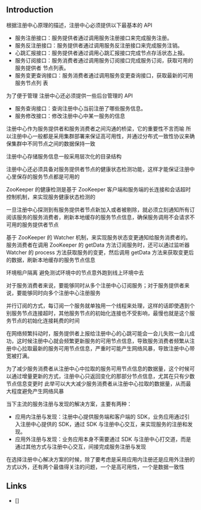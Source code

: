 ## Introduction




根据注册中心原理的描述，注册中心必须提供以下最基本的 API

- 服务注册接口：服务提供者通过调用服务注册接口来完成服务注册。
- 服务反注册接口：服务提供者通过调用服务反注册接口来完成服务注销。
- 心跳汇报接口：服务提供者通过调用心跳汇报接口完成节点存活状态上报。
- 服务订阅接口：服务消费者通过调用服务订阅接口完成服务订阅，获取可用的服务提供者 节点列表。
- 服务变更查询接口：服务消费者通过调用服务变更查询接口，获取最新的可用服务节点列 表


为了便于管理 注册中心还必须提供一些后台管理的 API

- 服务查询接口：查询注册中心当前注册了哪些服务信息。
- 服务修改接口：修改注册中心中某一服务的信息



注册中心作为服务提供者和服务消费者之间沟通的桥梁，它的重要性不言而喻
所以注册中心一般都是采用集群部署来保证高可用性，并通过分布式一致性协议来确保集群中不同节点之间的数据保持一致



注册中心存储服务信息一般采用层次化的目录结构



注册中心还必须具备对服务提供者节点的健康状态检测功能，这样才能保证注册中心里保存的服务节点都是可用的

ZooKeeper 的健康检测是基于 ZooKeeper 客户端和服务端的长连接和会话超时控制机制，来实现服务健康状态检测的


一旦注册中心探测到有服务提供者节点新加入或者被剔除，就必须立刻通知所有订阅该服务的服务消费者，刷新本地缓存的服务节点信息，确保服务调用不会请求不可用的服务提供者节点


基于 ZooKeeper 的 Watcher 机制，来实现服务状态变更通知给服务消费者的。服务消费者在调用 ZooKeeper 的 getData 方法订阅服务时，还可以通过监听器 Watcher 的 process 方法获取服务的变更，然后调用 getData 方法来获取变更后的数据，刷新本地缓存的服务节点信息


环境租户隔离 避免测试环境中的节点意外跑到线上环境中去




对于服务消费者来说，要能够同时从多个注册中心订阅服务；对于服务提供者来说，要能够同时向多个注册中心注册服务

并行订阅的方式，每订阅一个服务就单独用一个线程来处理，这样的话即使遇到个别服务节点连接超时，其他服务节点的初始化连接也不受影响，最慢也就是这个服务节点的初始化连接耗费的时间


在网络频繁抖动时，服务提供者上报给注册中心的心跳可能会一会儿失败一会儿成功，这时候注册中心就会频繁更新服务的可用节点信息，导致服务消费者频繁从注册中心拉取最新的服务可用节点信息，严重时可能产生网络风暴，导致注册中心带宽被打满。

为了减少服务消费者从注册中心中拉取的服务可用节点信息的数据量，这个时候可以通过增量更新的方式，注册中心只返回变化的那部分节点信息，尤其在只有少数节点信息变更时
此举可以大大减少服务消费者从注册中心拉取的数据量，从而最大程度避免产生网络风暴


当下主流的服务注册与发现的解决方案，主要有两种：

- 应用内注册与发现：注册中心提供服务端和客户端的 SDK，业务应用通过引入注册中心提供的 SDK，通过 SDK 与注册中心交互，来实现服务的注册和发现。
- 应用外注册与发现：业务应用本身不需要通过 SDK 与注册中心打交道，而是通过其他方式与注册中心交互，间接完成服务注册与发现


在选择注册中心解决方案的时候，除了要考虑是采用应用内注册还是应用外注册的方式以外，还有两个最值得关注的问题，一个是高可用性，一个是数据一致性


## Links

- []
